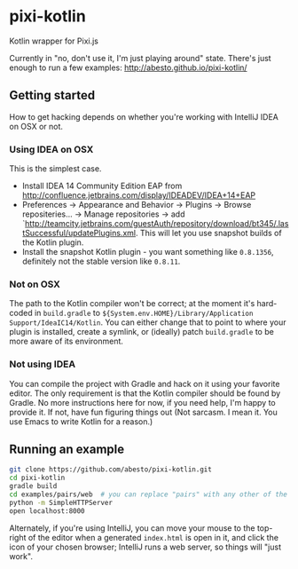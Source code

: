 # pixi-kotlin

Kotlin wrapper for Pixi.js

Currently in "no, don't use it, I'm just playing around" state. There's just enough to run a few examples: http://abesto.github.io/pixi-kotlin/

## Getting started

How to get hacking depends on whether you're working with IntelliJ IDEA on OSX or not.

### Using IDEA on OSX

This is the simplest case.

 - Install IDEA 14 Community Edition EAP from http://confluence.jetbrains.com/display/IDEADEV/IDEA+14+EAP
 - Preferences -> Appearance and Behavior -> Plugins -> Browse repositeries... -> Manage repositories -> add `http://teamcity.jetbrains.com/guestAuth/repository/download/bt345/.lastSuccessful/updatePlugins.xml. This will let you use snapshot builds of the Kotlin plugin.
 - Install the snapshot Kotlin plugin - you want something like `0.8.1356`, definitely not the stable version like `0.8.11`.

### Not on OSX

The path to the Kotlin compiler won't be correct; at the moment it's hard-coded in `build.gradle` to `${System.env.HOME}/Library/Application Support/IdeaIC14/Kotlin`. You can either change that to point to where your plugin is installed, create a symlink, or (ideally) patch `build.gradle` to be more aware of its environment.

### Not using IDEA

You can compile the project with Gradle and hack on it using your favorite editor. The only requirement is that the Kotlin compiler should be found by Gradle. No more instructions here for now, if you need help, I'm happy to provide it. If not, have fun figuring things out (Not sarcasm. I mean it. You use Emacs to write Kotlin for a reason.)


## Running an example
```sh
git clone https://github.com/abesto/pixi-kotlin.git
cd pixi-kotlin
gradle build
cd examples/pairs/web  # you can replace "pairs" with any other of the subprojects
python -m SimpleHTTPServer
open localhost:8000
```

Alternately, if you're using IntelliJ, you can move your mouse to the top-right of the editor when a generated `index.html` is open in it, and click the icon of your chosen browser; IntelliJ runs a web server, so things will "just work".
